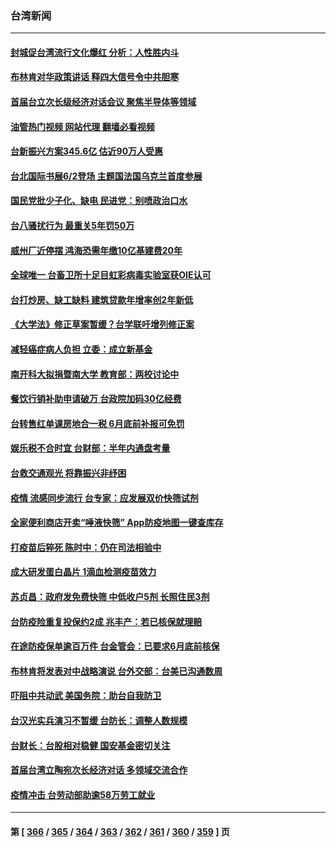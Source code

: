 ### 台湾新闻
---
#### [封城促台湾流行文化爆红 分析：人性胜内斗](../../pages/ncid1349361/n13746030.md?05270445) 
#### [布林肯对华政策讲话 释四大信号令中共胆寒](../../pages/ncid1349361/n13746116.md?05270445) 
#### [首届台立次长级经济对话会议 聚焦半导体等领域](../../pages/ncid1349361/n13746021.md?05270445) 
#### [油管热门视频 网站代理 翻墙必看视频](http://209.222.30.114:81/youtube.html?05270445)
#### [台新振兴方案345.6亿 估近90万人受惠](../../pages/ncid1349361/n13745992.md?05270445) 
#### [台北国际书展6/2登场 主题国法国乌克兰首度参展](../../pages/ncid1349361/n13746016.md?05270445) 
#### [国民党批少子化、缺电 民进党：别喷政治口水](../../pages/ncid1349361/n13746015.md?05270445) 
#### [台八骚扰行为 最重关5年罚50万](../../pages/ncid1349361/n13746004.md?05270445) 
#### [威州厂近停摆 鸿海恐需年缴10亿基建费20年](../../pages/ncid1349361/n13746002.md?05270445) 
#### [全球唯一 台畜卫所十足目虹彩病毒实验室获OIE认可](../../pages/ncid1349361/n13745972.md?05270445) 
#### [台打炒房、缺工缺料 建筑贷款年增率创2年新低](../../pages/ncid1349361/n13745961.md?05270445) 
#### [《大学法》修正草案暂缓？台学联吁增列修正案](../../pages/ncid1349361/n13745967.md?05270445) 
#### [减轻癌症病人负担 立委：成立新基金](../../pages/ncid1349361/n13745962.md?05270445) 
#### [南开科大拟捐暨南大学 教育部：两校讨论中](../../pages/ncid1349361/n13745971.md?05270445) 
#### [餐饮行销补助申请破万 台政院加码30亿经费](../../pages/ncid1349361/n13745966.md?05270445) 
#### [台转售红单课房地合一税 6月底前补报可免罚](../../pages/ncid1349361/n13745960.md?05270445) 
#### [娱乐税不合时宜 台财部：半年内通盘考量](../../pages/ncid1349361/n13745964.md?05270445) 
#### [台救交通观光 将靠振兴非纾困](../../pages/ncid1349361/n13745938.md?05270445) 
#### [疫情 流感同步流行 台专家：应发展双价快筛试剂](../../pages/ncid1349361/n13745910.md?05270445) 
#### [全家便利商店开卖“唾液快筛” App防疫地图一键查库存](../../pages/ncid1349361/n13745917.md?05270445) 
#### [打疫苗后猝死 陈时中：仍在司法相验中](../../pages/ncid1349361/n13745913.md?05270445) 
#### [成大研发蛋白晶片 1滴血检测疫苗效力](../../pages/ncid1349361/n13745911.md?05270445) 
#### [苏贞昌：政府发免费快筛 中低收户5剂 长照住民3剂](../../pages/ncid1349361/n13745918.md?05270445) 
#### [台防疫险重复投保约2成 兆丰产：若已核保就理赔](../../pages/ncid1349361/n13745920.md?05270445) 
#### [在途防疫保单逾百万件 台金管会：已要求6月底前核保](../../pages/ncid1349361/n13745921.md?05270445) 
#### [布林肯将发表对中战略演说 台外交部：台美已沟通数周](../../pages/ncid1349361/n13745883.md?05270445) 
#### [吓阻中共动武 美国务院：助台自我防卫](../../pages/ncid1349361/n13745884.md?05270445) 
#### [台汉光实兵演习不暂缓 台防长：调整人数规模](../../pages/ncid1349361/n13745859.md?05270445) 
#### [台财长：台股相对稳健 国安基金密切关注](../../pages/ncid1349361/n13745861.md?05270445) 
#### [首届台湾立陶宛次长经济对话 多领域交流合作](../../pages/ncid1349361/n13745718.md?05270445) 
#### [疫情冲击  台劳动部助逾58万劳工就业](../../pages/ncid1349361/n13745844.md?05270445) 

---
#### 第 [ [366](./366.md?05270445) / [365](./365.md?05270445) / [364](./364.md?05270445) / [363](./363.md?05270445) / [362](./362.md?05270445) / [361](./361.md?05270445) / [360](./360.md?05270445) / [359](./359.md?05270445) ] 页

